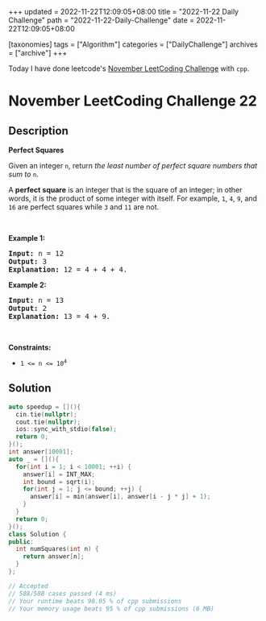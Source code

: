 +++
updated = 2022-11-22T12:09:05+08:00
title = "2022-11-22 Daily Challenge"
path = "2022-11-22-Daily-Challenge"
date = 2022-11-22T12:09:05+08:00

[taxonomies]
tags = ["Algorithm"]
categories = ["DailyChallenge"]
archives = ["archive"]
+++

Today I have done leetcode's [November LeetCoding Challenge](https://leetcode.com/problems/perfect-squares/) with `cpp`.

<!-- more -->

# November LeetCoding Challenge 22

## Description

**Perfect Squares**

<p>Given an integer <code>n</code>, return <em>the least number of perfect square numbers that sum to</em> <code>n</code>.</p>

<p>A <strong>perfect square</strong> is an integer that is the square of an integer; in other words, it is the product of some integer with itself. For example, <code>1</code>, <code>4</code>, <code>9</code>, and <code>16</code> are perfect squares while <code>3</code> and <code>11</code> are not.</p>

<p>&nbsp;</p>
<p><strong class="example">Example 1:</strong></p>

<pre>
<strong>Input:</strong> n = 12
<strong>Output:</strong> 3
<strong>Explanation:</strong> 12 = 4 + 4 + 4.
</pre>

<p><strong class="example">Example 2:</strong></p>

<pre>
<strong>Input:</strong> n = 13
<strong>Output:</strong> 2
<strong>Explanation:</strong> 13 = 4 + 9.
</pre>

<p>&nbsp;</p>
<p><strong>Constraints:</strong></p>

<ul>
	<li><code>1 &lt;= n &lt;= 10<sup>4</sup></code></li>
</ul>


## Solution

``` cpp
auto speedup = [](){
  cin.tie(nullptr);
  cout.tie(nullptr);
  ios::sync_with_stdio(false);
  return 0;
}();
int answer[10001];
auto _ = [](){
  for(int i = 1; i < 10001; ++i) {
    answer[i] = INT_MAX;
    int bound = sqrt(i);
    for(int j = 1; j <= bound; ++j) {
      answer[i] = min(answer[i], answer[i - j * j] + 1);
    }
  }
  return 0;
}();
class Solution {
public:
  int numSquares(int n) {
    return answer[n];
  }
};

// Accepted
// 588/588 cases passed (4 ms)
// Your runtime beats 98.05 % of cpp submissions
// Your memory usage beats 95 % of cpp submissions (6 MB)
```

